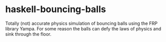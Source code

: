 # haskell-bouncing-balls
Totally (not) accurate physics simulation of bouncing balls using the FRP library Yampa. For some reason the balls can defy the laws of physics and sink through the floor.
